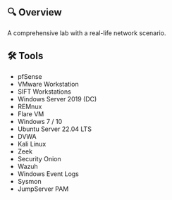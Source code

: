 ## 🔍 Overview  
A comprehensive lab with a real-life network scenario.  

## 🛠️ Tools  
- pfSense
- VMware Workstation
- SIFT Workstations
- Windows Server 2019 (DC)
- REMnux
- Flare VM
- Windows 7 / 10
- Ubuntu Server 22.04 LTS
- DVWA
- Kali Linux
- Zeek
- Security Onion 
- Wazuh  
- Windows Event Logs  
- Sysmon
- JumpServer PAM  


